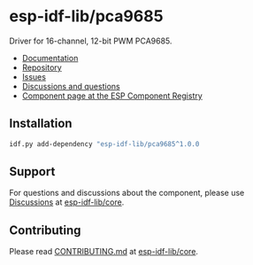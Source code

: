 # esp-idf-lib/pca9685

Driver for 16-channel, 12-bit PWM PCA9685.

* [Documentation](https://esp-idf-lib.github.io/pca9685/)
* [Repository](https://github.com/esp-idf-lib/pca9685)
* [Issues](https://github.com/esp-idf-lib/pca9685/issues)
* [Discussions and questions](https://github.com/esp-idf-lib/core/discussions)
* [Component page at the ESP Component Registry](https://components.espressif.com/components/esp-idf-lib/pca9685)

## Installation

```sh
idf.py add-dependency "esp-idf-lib/pca9685^1.0.0
```

## Support

For questions and discussions about the component, please use
[Discussions](https://github.com/esp-idf-lib/core/discussions)
at [esp-idf-lib/core](https://github.com/esp-idf-lib/core).

## Contributing

Please read [CONTRIBUTING.md](https://github.com/esp-idf-lib/core/blob/main/CONTRIBUTING.md)
at [esp-idf-lib/core](https://github.com/esp-idf-lib/core).
